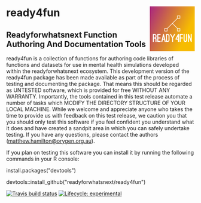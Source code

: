# ready4fun <img src="man/figures/fav120.png" align="right" />

## Readyforwhatsnext Function Authoring And Documentation Tools

ready4fun is a collection of functions for
authoring code libraries of functions and datasets for use in mental
health simulations developed within the readyforwhatsnext ecosystem.
This development version of the ready4fun package has been made
available as part of the process of testing and documenting the
package. That means this should be regarded as UNTESTED software,
which is provided for free WITHOUT ANY WARRANTY. Importantly, the
tools contained in this test release automate a number of tasks which
MODIFY THE DIRECTORY STRUCTURE OF YOUR LOCAL MACHINE.  While we
welcome and appreciate anyone who takes the time to provide us with
feedback on this test release, we caution you that you should only
test this software if you feel confident you understand what it does
and have created a sandpit area in which you can safely undertake
testing. If you have any questions, please contact the authors
(matthew.hamilton@orygen.org.au).

If you plan on testing this software you can install it by running the following commands in your R console:

install.packages("devtools")

devtools::install_github("readyforwhatsnext/ready4fun")

<!-- badges: start -->
[![Travis build status](https://travis-ci.com/readyforwhatsnext/ready4fun.svg?branch=master)](https://travis-ci.com/readyforwhatsnext/ready4fun)
[![Lifecycle: experimental](https://img.shields.io/badge/lifecycle-experimental-orange.svg)](https://www.tidyverse.org/lifecycle/#experimental)
<!-- badges: end -->
